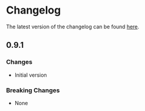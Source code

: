 # Changelog

The latest version of the changelog can be found [here](/Azure/bicep-registry-modules/blob/main/avm/res/recovery-services/vault/CHANGELOG.md).

## 0.9.1

### Changes

- Initial version

### Breaking Changes

- None
